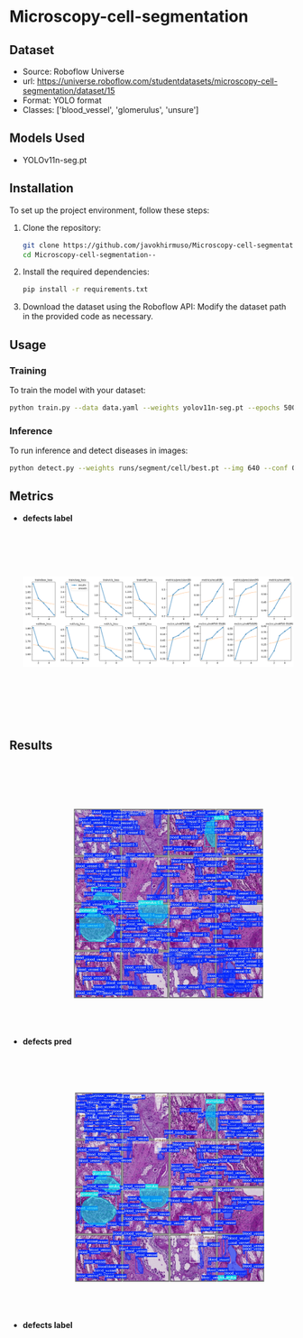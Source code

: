 # Microscopy-cell-segmentation


## Dataset

- Source: Roboflow Universe
- url: https://universe.roboflow.com/studentdatasets/microscopy-cell-segmentation/dataset/15
- Format: YOLO format
- Classes: ['blood_vessel', 'glomerulus', 'unsure']

## Models Used

- YOLOv11n-seg.pt

## Installation

To set up the project environment, follow these steps:

1. Clone the repository:

   ```bash
   git clone https://github.com/javokhirmuso/Microscopy-cell-segmentation--.git
   cd Microscopy-cell-segmentation--
   ```

2. Install the required dependencies:

   ```bash
   pip install -r requirements.txt
   ```
3. Download the dataset using the Roboflow API:
   Modify the dataset path in the provided code as necessary.

## Usage

### Training

To train the model with your dataset:

```bash
python train.py --data data.yaml --weights yolov11n-seg.pt --epochs 500 --batch 64 --img 640
```

### Inference

To run inference and detect diseases in images:

```bash
python detect.py --weights runs/segment/cell/best.pt --img 640 --conf 0.25 --source data/images/
```

## Metrics

- **defects label**
  <img src="runs\segment\cell\results.png" height="350px" width="100%"
        style="object-fit:contain"
    />

## Results

- **defects pred**
  <img src="runs\segment\cell\val_batch2_pred.jpg" height="500px" width="70%"
        style="object-fit:contain"
    />
- **defects label**
  <img src="runs\segment\cell\val_batch2_labels.jpg" height="500px" width="70%"
        style="object-fit:contain"
    />
